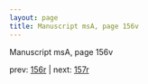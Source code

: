 ```yaml
---
layout: page
title: Manuscript msA, page 156v
---
```


Manuscript msA, page 156v

prev:  [156r](../156r) | next:  [157r](../157r)